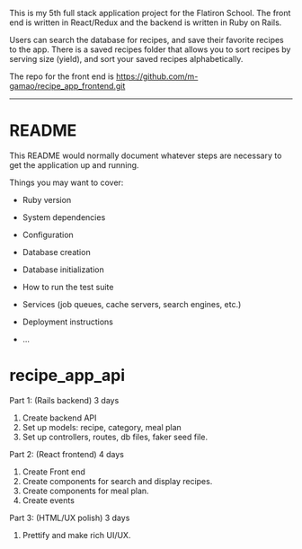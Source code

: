 This is my 5th full stack application project for the Flatiron School.
The front end is written in React/Redux and the backend is written in Ruby on Rails.

Users can search the database for recipes, and save their favorite recipes to the app.
There is a saved recipes folder that allows you to sort recipes by serving size (yield),
and sort your saved recipes alphabetically.

The repo for the front end is https://github.com/m-gamao/recipe_app_frontend.git

---

# README

This README would normally document whatever steps are necessary to get the
application up and running.

Things you may want to cover:

- Ruby version

- System dependencies

- Configuration

- Database creation

- Database initialization

- How to run the test suite

- Services (job queues, cache servers, search engines, etc.)

- Deployment instructions

- ...

# recipe_app_api

Part 1: (Rails backend) 3 days

1. Create backend API
2. Set up models: recipe, category, meal plan
3. Set up controllers, routes, db files, faker seed file.

Part 2: (React frontend) 4 days

1. Create Front end
2. Create components for search and display recipes.
3. Create components for meal plan.
4. Create events

Part 3: (HTML/UX polish) 3 days

1. Prettify and make rich UI/UX.
